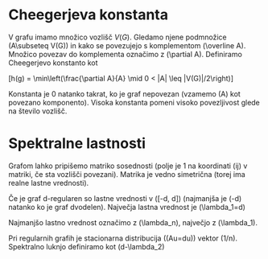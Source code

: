 # Cheegerjeva konstanta
V grafu imamo množico vozlišč $V(G)$. Gledamo njene podmnožice \(A\subseteq V(G)\) in kako se povezujejo s komplementom \(\overline A\). Množico povezav do komplementa označimo z \(\partial A\).
Definiramo Cheegerjevo konstanto kot

\[h(g) = \min\left(\frac{\partial A}{A} \mid 0 < |A| \leq |V(G)|/2\right)\]

Konstanta je 0 natanko takrat, ko je graf nepovezan (vzamemo \(A\) kot povezano komponento). Visoka konstanta pomeni visoko povezljivost glede na število vozlišč. 

# Spektralne lastnosti
Grafom lahko pripišemo matriko sosednosti (polje je 1 na koordinati \(ij\) v matriki, če sta vozlišči povezani). Matrika je vedno simetrična (torej ima realne lastne vrednosti).

Če je graf d-regularen so lastne vrednosti v \([-d, d]\) (najmanjša je \(-d\) natanko ko je graf dvodelen). Največja lastna vrednost je \(\lambda_1=d\)

Najmanjšo lastno vrednost označimo z \(\lambda_n\), največjo z \(\lambda_1\).

Pri regularnih grafih je stacionarna distribucija (\(Au=du\)) vektor \(1/n\). Spektralno luknjo definiramo kot \(d-\lambda_2\)